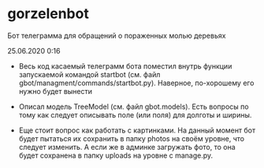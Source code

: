 # gorzelenbot
Бот телеграмма для обращений о пораженных молью деревьях


25.06.2020 0:16
- Весь код касаемый телеграмм бота поместил внутрь функции запускаемой командой startbot (см. файл gbot/managment/commands/startbot.py). Наверное, по-хорошему его нужно будет вынести

- Описал модель TreeModel (см. файл gbot.models). Есть вопросы по тому как следует описывать поле (или поля) для долготы и ширины.

- Еще стоит вопрос как работать с картинками. На данный момент бот будет пытаться их сохранить в папку photos на своём уровне, что следует изменить. А если же в админке загружать фото, то она будет сохранена в папку uploads на уровне с manage.py.
